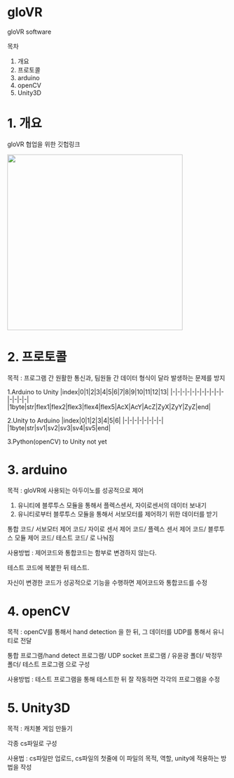 # gloVR

gloVR software

목차
1. 개요
2. 프로토콜
3. arduino
4. openCV
5. Unity3D

# 1. 개요
gloVR 협업을 위한 깃헙링크
<div>
  <img src = "https://user-images.githubusercontent.com/44994031/92015175-5cb7ae00-ed8b-11ea-8fcc-457e3322e03b.png" width = "400px" height = "400px">
</div>

# 2. 프로토콜

목적 : 프로그램 간 원활한 통신과, 팀원들 간 데이터 형식이 달라 발생하는 문제를 방지

1.Arduino to Unity
|index|0|1|2|3|4|5|6|7|8|9|10|11|12|13|
|-|-|-|-|-|-|-|-|-|-|-|-|-|-|-|
|1byte|str|flex1|flex2|flex3|flex4|flex5|AcX|AcY|AcZ|ZyX|ZyY|ZyZ|end|

2.Unity to Arduino
|index|0|1|2|3|4|5|6|
|-|-|-|-|-|-|-|-|
|1byte|str|sv1|sv2|sv3|sv4|sv5|end|

3.Python(openCV) to Unity
not yet


# 3. arduino

목적 : gloVR에 사용되는 아두이노를 성공적으로 제어
1. 유니티에 블루투스 모듈을 통해서 플렉스센서, 자이로센서의 데이터 보내기
2. 유니티로부터 블루투스 모듈을 통해서 서보모터를 제어하기 위한 데이터를 받기

통합 코드/ 서보모터 제어 코드/ 자이로 센서 제어 코드/ 플렉스 센서 제어 코드/ 블루투스 모듈 제어 코드/ 테스트 코드/ 로 나눠짐

사용방법 : 제어코드와 통합코드는 함부로 변경하지 않는다.

테스트 코드에 복붙한 뒤 테스트.

자신이 변경한 코드가 성공적으로 기능을 수행하면 제어코드와 통합코드를 수정

# 4. openCV
목적 : openCV를 통해서 hand detection 을 한 뒤, 그 데이터를 UDP를 통해서 유니티로 전달

통합 프로그램/hand detect 프로그램/ UDP socket 프로그램 / 유윤광 폴더/ 박정무 폴더/ 테스트 프로그램 으로 구성

사용방법 : 테스트 프로그램을 통해 테스트한 뒤 잘 작동하면 각각의 프로그램을 수정

# 5. Unity3D
목적 : 캐치볼 게임 만들기

각종 cs파일로 구성

사용법 : cs파일만 업로드, cs파일의 첫줄에 이 파일의 목적, 역할, unity에 적용하는 방법을 작성
